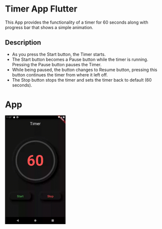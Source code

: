 # Timer App Flutter 
This App provides the functionality of a timer for 60 seconds along with progress bar that shows a simple animation. 

## Description
 - As you press the Start button, the Timer starts.
 - The Start button becomes a Pause button while the timer is running. Pressing the 
   Pause button pauses the Timer.
 - While being paused, the button changes to Resume button, pressing this button continues 
   the timer from where it left off.
 - The Stop button stops the timer and sets the timer back to default (60 seconds).

# App
<img src="https://github.com/FarzamHabibKhan/Timer_App_Flutter/blob/master/timer_app_demo.gif" width=200 height=360>
